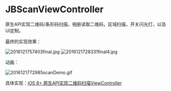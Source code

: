 # JBScanViewController
原生API实现二维码/条形码扫描，相册读取二维码，区域扫描，开关闪光灯，以及UI定制。

最终的实现效果：

![2016121757403final.jpg](http://oic275rsr.bkt.clouddn.com/2016121757403final.jpg)
![2016121728331final4.jpg](http://oic275rsr.bkt.clouddn.com/2016121728331final4.jpg)


动画：

![2016121772985scanDemo.gif](http://oic275rsr.bkt.clouddn.com/2016121772985scanDemo.gif) 

具体实现：[iOS 8+ 原生API实现二维码扫描ViewController](http://yuzhenbang.com/2016/12/17/%E4%BA%8C%E7%BB%B4%E7%A0%81%E6%89%AB%E6%8F%8FViewController/)


